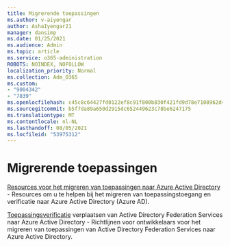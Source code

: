 ```yaml
---
title: Migrerende toepassingen
ms.author: v-aiyengar
author: AshaIyengar21
manager: dansimp
ms.date: 01/25/2021
ms.audience: Admin
ms.topic: article
ms.service: o365-administration
ROBOTS: NOINDEX, NOFOLLOW
localization_priority: Normal
ms.collection: Adm_O365
ms.custom:
- "9004342"
- "7839"
ms.openlocfilehash: c45c8c64427fd0122ef8c91f800b830f421fd9d78e7108962d4053700a3da519
ms.sourcegitcommit: b5f7da89a650d2915dc652449623c78be6247175
ms.translationtype: MT
ms.contentlocale: nl-NL
ms.lasthandoff: 08/05/2021
ms.locfileid: "53975312"
---
```

# <a name="migrating-applications"></a>Migrerende toepassingen

[Resources voor het migreren van toepassingen naar Azure Active Directory](https://docs.microsoft.com/azure/active-directory/manage-apps/migration-resources) - Resources om u te helpen bij het migreren van toepassingstoegang en verificatie naar Azure Active Directory (Azure AD).

[Toepassingsverificatie](https://docs.microsoft.com/azure/active-directory/manage-apps/migrate-adfs-apps-to-azure) verplaatsen van Active Directory Federation Services naar Azure Active Directory - Richtlijnen voor ontwikkelaars voor het migreren van toepassingen van Active Directory Federation Services naar Azure Active Directory.